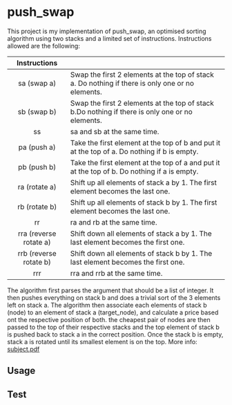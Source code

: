 # push_swap
This project is my implementation of push_swap, an optimised sorting algorithm using two stacks and a limited set of instructions.
Instructions allowed are the following:

| Instructions |  | 
| :---: | :--- | 
| sa (swap a) | Swap the first 2 elements at the top of stack a. Do nothing if there is only one or no elements.
| sb (swap b) | Swap the first 2 elements at the top of stack b.Do nothing if there is only one or no elements.
| ss | sa and sb at the same time.
| pa (push a) | Take the first element at the top of b and put it at the top of a. Do nothing if b is empty.
| pb (push b) | Take the first element at the top of a and put it at the top of b. Do nothing if a is empty.
| ra (rotate a) | Shift up all elements of stack a by 1. The first element becomes the last one.
| rb (rotate b) | Shift up all elements of stack b by 1. The first element becomes the last one.
| rr | ra and rb at the same time.
| rra (reverse rotate a) | Shift down all elements of stack a by 1. The last element becomes the first one.
| rrb (reverse rotate b) | Shift down all elements of stack b by 1. The last element becomes the first one.
| rrr | rra and rrb at the same time.

The algorithm first parses the argument that should be a list of integer. It then pushes everything on stack b and does a trivial sort of the 3 elements left on stack a. The algorithm then associate each elements of stack b (node) to an element of stack a (target_node), and calculate a price based ont the respective position of both. the cheapest pair of nodes are then passed to the top of their respective stacks and the top element of stack b is pushed back to stack a in the correct position. Once the stack b is empty, stack a is rotated until its smallest element is on the top.
More info: [subject.pdf](https://github.com/Axel-ex/push_swap/blob/main/subject.pdf)
## Usage 

## Test 